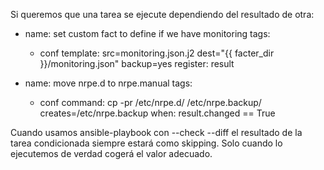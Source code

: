 Si queremos que una tarea se ejecute dependiendo del resultado de otra:

- name: set custom fact to define if we have monitoring
  tags:
    - conf
  template: src=monitoring.json.j2 dest="{{ facter_dir }}/monitoring.json" backup=yes
  register: result


- name: move nrpe.d to nrpe.manual
  tags:
    - conf
  command: cp -pr /etc/nrpe.d/ /etc/nrpe.backup/ creates=/etc/nrpe.backup
  when: result.changed == True


Cuando usamos ansible-playbook con --check --diff el resultado de la tarea condicionada siempre estará como skipping. Solo cuando lo ejecutemos de verdad cogerá el valor adecuado.
